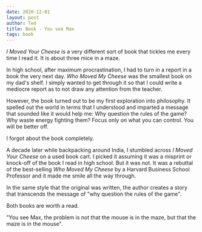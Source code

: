```yaml
---
date: 2020-12-01
layout: post
author: Ted
title: Book - You see Max
tags: book
---
```

_I Moved Your Cheese_ is a very different sort of book that tickles me every time I read it. It is about three mice in a maze. 

In high school, after maximum procrastination, I had to turn in a report in a book the very next day. _Who Moved My Cheese_ was the smallest book on my dad's shelf. I simply wanted to get through it so that I could write a mediocre report as to not draw any attention from the teacher. 

However, the book turned out to be my first exploration into philosophy. It spelled out the world in terms that I understood and imparted a message that sounded like it would help me: Why question the rules of the game? Why waste energy fighting them? Focus only on what you can control. You will be better off.

I forgot about the book completely.

A decade later while backpacking around India, I stumbled across _I Moved Your Cheese_ on a used book cart. I picked it assuming it was a misprint or knock-off of the book I read in high school. But it was not. It was a rebuttal of the best-selling _Who Moved My Cheese_ by a Harvard Business School Professor and it made me smile all the way through.

In the same style that the original was written, the author creates a story that transcends the message of "why question the rules of the game". 

Both books are worth a read.

"You see Max, the problem is not that the mouse is in the maze, but that the maze is in the mouse".

